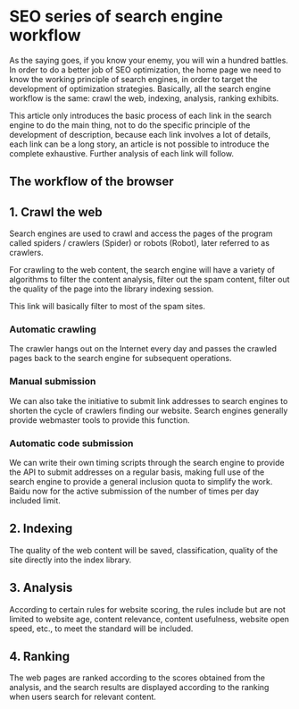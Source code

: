 <!--
 * @Date: 2021-12-27 14:41:11
 * @LastEditors: lzj
 * @LastEditTime: 2022-01-22 09:37:32
 * @FilePath: \qianduan.shop\front\data\blogs\8.md
-->
# SEO series of search engine workflow

As the saying goes, if you know your enemy, you will win a hundred battles. In order to do a better job of SEO optimization, the home page we need to know the working principle of search engines, in order to target the development of optimization strategies. Basically, all the search engine workflow is the same: crawl the web, indexing, analysis, ranking exhibits.

This article only introduces the basic process of each link in the search engine to do the main thing, not to do the specific principle of the development of description, because each link involves a lot of details, each link can be a long story, an article is not possible to introduce the complete exhaustive. Further analysis of each link will follow.

## The workflow of the browser

## 1. Crawl the web

Search engines are used to crawl and access the pages of the program called spiders / crawlers (Spider) or robots (Robot), later referred to as crawlers.

For crawling to the web content, the search engine will have a variety of algorithms to filter the content analysis, filter out the spam content, filter out the quality of the page into the library indexing session.

This link will basically filter to most of the spam sites.

### Automatic crawling
The crawler hangs out on the Internet every day and passes the crawled pages back to the search engine for subsequent operations.

### Manual submission
We can also take the initiative to submit link addresses to search engines to shorten the cycle of crawlers finding our website. Search engines generally provide webmaster tools to provide this function.

### Automatic code submission

We can write their own timing scripts through the search engine to provide the API to submit addresses on a regular basis, making full use of the search engine to provide a general inclusion quota to simplify the work. Baidu now for the active submission of the number of times per day included limit.

## 2. Indexing

The quality of the web content will be saved, classification, quality of the site directly into the index library.

## 3. Analysis

According to certain rules for website scoring, the rules include but are not limited to website age, content relevance, content usefulness, website open speed, etc., to meet the standard will be included.

## 4. Ranking

The web pages are ranked according to the scores obtained from the analysis, and the search results are displayed according to the ranking when users search for relevant content.


